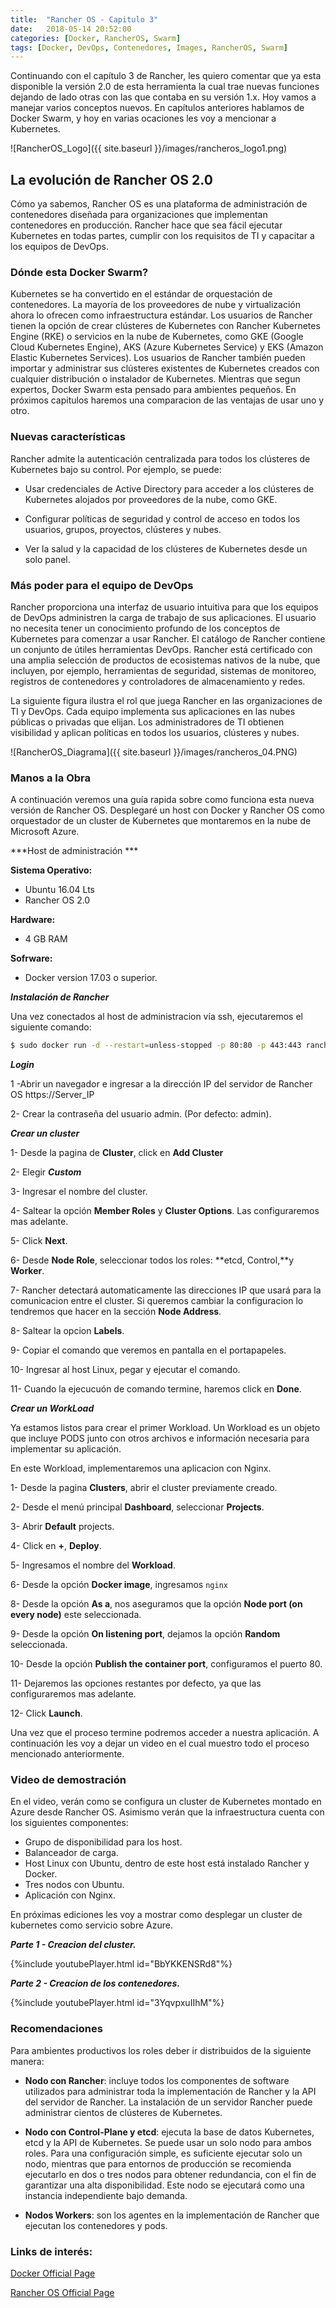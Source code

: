 ```yaml
---
title:  "Rancher OS - Capitulo 3"
date:   2018-05-14 20:52:00
categories: [Docker, RancherOS, Swarm]
tags: [Docker, DevOps, Contenedores, Images, RancherOS, Swarm]
---
```

Continuando con el capítulo 3 de Rancher, les quiero comentar que ya esta disponible la versión 2.0 de esta herramienta la cual trae nuevas funciones dejando de lado otras con las que contaba en su versión 1.x.
Hoy vamos a manejar varios conceptos nuevos. En capítulos anteriores hablamos de Docker Swarm, y hoy en varias ocaciones les voy a mencionar a Kubernetes.

![RancherOS_Logo]({{ site.baseurl }}/images/rancheros_logo1.png)

## La evolución de Rancher OS 2.0 ##

Cómo ya sabemos, Rancher OS es una plataforma de administración de contenedores diseñada para organizaciones que implementan contenedores en producción. Rancher hace que sea fácil ejecutar Kubernetes en todas partes, cumplir con los requisitos de TI y capacitar a los equipos de DevOps.

### Dónde esta Docker Swarm? ###

Kubernetes se ha convertido en el estándar de orquestación de contenedores. La mayoría de los proveedores de nube y virtualización ahora lo ofrecen como infraestructura estándar. Los usuarios de Rancher tienen la opción de crear clústeres de Kubernetes con Rancher Kubernetes Engine (RKE) o servicios en la nube de Kubernetes, como GKE (Google Cloud Kubernetes Engine), AKS (Azure Kubernetes Service)  y EKS (Amazon Elastic Kubernetes Services). Los usuarios de Rancher también pueden importar y administrar sus clústeres existentes de Kubernetes creados con cualquier distribución o instalador de Kubernetes. Mientras que segun expertos, Docker Swarm esta pensado para ambientes pequeños. 
En próximos capitulos haremos una comparacion de las ventajas de usar uno y otro.

### Nuevas características ###

Rancher admite la autenticación centralizada para todos los clústeres de Kubernetes bajo su control. Por ejemplo, se puede:

- Usar credenciales de Active Directory para acceder a los clústeres de Kubernetes alojados por proveedores de la nube, como GKE.

- Configurar políticas de seguridad y control de acceso en todos los usuarios, grupos, proyectos, clústeres y nubes.

- Ver la salud y la capacidad de los clústeres de Kubernetes desde un solo panel.

### Más poder para el equipo de DevOps ###

Rancher proporciona una interfaz de usuario intuitiva para que los equipos de DevOps administren la carga de trabajo de sus aplicaciones. El usuario no necesita tener un conocimiento profundo de los conceptos de Kubernetes para comenzar a usar Rancher. El catálogo de Rancher contiene un conjunto de útiles herramientas DevOps. Rancher está certificado con una amplia selección de productos de ecosistemas nativos de la nube, que incluyen, por ejemplo, herramientas de seguridad, sistemas de monitoreo, registros de contenedores y controladores de almacenamiento y redes.

La siguiente figura ilustra el rol que juega Rancher en las organizaciones de TI y DevOps. Cada equipo implementa sus aplicaciones en las nubes públicas o privadas que elijan. Los administradores de TI obtienen visibilidad y aplican políticas en todos los usuarios, clústeres y nubes.

![RancherOS_Diagrama]({{ site.baseurl }}/images/rancheros_04.PNG)

### Manos a la Obra ###

A continuación veremos una guía rapida sobre como funciona esta nueva versión de Rancher OS. Desplegaré un host con Docker y Rancher OS como orquestador de un cluster de Kubernetes que montaremos en la nube de Microsoft Azure.

***Host de administración ***

**Sistema Operativo:**

- Ubuntu 16.04 Lts
- Rancher OS 2.0

**Hardware:**

- 4 GB RAM

**Sofrware:**

- Docker version 17.03 o superior.

***Instalación de Rancher***

Una vez conectados al host de administracion vía ssh, ejecutaremos el siguiente comando:

```bash
$ sudo docker run -d --restart=unless-stopped -p 80:80 -p 443:443 rancher/rancher
```

***Login***

1 -Abrir un navegador e ingresar a la dirección IP del servidor de Rancher OS https://Server_IP

2- Crear la contraseña del usuario admin. (Por defecto: admin).

***Crear un cluster***

1- Desde la pagina de **Cluster**, click en **Add Cluster**

2- Elegir ***Custom***

3- Ingresar el nombre del cluster.

4- Saltear la opción **Member Roles** y **Cluster Options**. Las configuraremos mas adelante.

5- Click **Next**.

6- Desde **Node Role**, seleccionar todos los roles: **etcd, Control,**y **Worker**.

7- Rancher detectará automaticamente las direcciones IP que usará para la comunicacion entre el cluster. Si queremos cambiar la configuracion lo tendremos que hacer en la sección **Node Address**.

8- Saltear la opcion **Labels**.

9- Copiar el comando que veremos en pantalla en el portapapeles.

10- Ingresar al host Linux, pegar y ejecutar el comando.

11- Cuando la ejecucuón de comando termine, haremos click en **Done**.

***Crear un WorkLoad***

Ya estamos listos para crear el primer Workload. Un Workload es un objeto que incluye PODS junto con otros archivos e información necesaria para implementar su aplicación.

En este Workload, implementaremos una aplicacion con Nginx.

1- Desde la pagina **Clusters**, abrir el cluster previamente creado.

2- Desde el menú principal **Dashboard**, seleccionar **Projects**.

3- Abrir **Default** projects.

4- Click en **+**, **Deploy**.

5- Ingresamos el nombre del **Workload**.

6- Desde la opción **Docker image**, ingresamos `nginx`

8- Desde la opción **As a**, nos aseguramos que la opción **Node port (on every node)** este seleccionada.

9- Desde la opción **On listening port**, dejamos la opción **Random** seleccionada.

10- Desde la opción **Publish the container port**, configuramos el puerto 80.

11- Dejaremos las opciones restantes por defecto, ya que las configuraremos mas adelante.

12- Click **Launch**.

Una vez que el proceso termine podremos acceder a nuestra aplicación. A continuación les voy a dejar un video en el cual muestro todo el proceso mencionado anteriormente.


### Video de demostración ###

En el video, verán como se configura un cluster de Kubernetes montado en Azure desde Rancher OS. Asimismo verán que la infraestructura cuenta con los siguientes componentes: 

- Grupo de disponibilidad para los host.
- Balanceador de carga.
- Host Linux con Ubuntu, dentro de este host está instalado Rancher y Docker.
- Tres nodos con Ubuntu.
- Aplicación con Nginx.

En próximas ediciones les voy a mostrar como desplegar un cluster de kubernetes como servicio sobre Azure.

***Parte 1 - Creacion del cluster.***

{%include youtubePlayer.html id="BbYKKENSRd8"%}


***Parte 2 - Creacion de los contenedores.***


{%include youtubePlayer.html id="3YqvpxuIIhM"%}



### Recomendaciones ###

Para ambientes productivos los roles deber ir distribuidos de la siguiente manera:

- **Nodo con Rancher**: incluye todos los componentes de software utilizados para administrar toda la implementación de Rancher y la API del servidor de Rancher. La instalación de un servidor Rancher puede administrar cientos de clústeres de Kubernetes.

- **Nodo con Control-Plane y etcd**: ejecuta la base de datos Kubernetes, etcd y la API de Kubernetes. Se puede usar un solo nodo para ambos roles. Para una configuración simple, es suficiente ejecutar solo un nodo, mientras que para entornos de producción se recomienda ejecutarlo en dos o tres nodos para obtener redundancia, con el fin de garantizar una alta disponibilidad. Este nodo se ejecutará como una instancia independiente bajo demanda.

- **Nodos Workers**: son los agentes en la implementación de Rancher que ejecutan los contenedores y pods.

### Links de interés: ###

[Docker Official Page][Docker]

[Rancher OS Official Page][RancherOS]

[Docker]: https://www.docker.com/

[RancherOS]: https://rancher.com/rancher-os/


